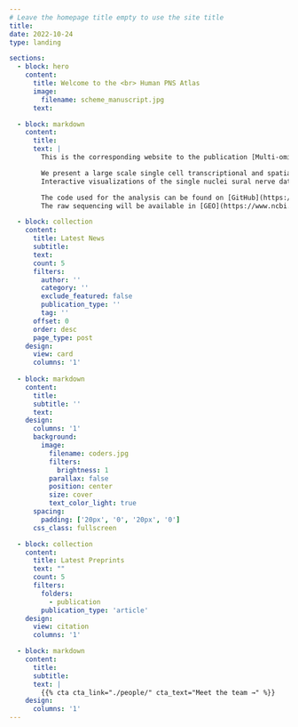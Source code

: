 ```yaml
---
# Leave the homepage title empty to use the site title
title:
date: 2022-10-24
type: landing

sections:
  - block: hero
    content:
      title: Welcome to the <br> Human PNS Atlas
      image:
        filename: scheme_manuscript.jpg
      text:

  - block: markdown
    content:
      title:
      text: |
        This is the corresponding website to the publication [Multi-omic characterization of human sural nerves across polyneuropathies](https://www.biorxiv.org/content/10.1101/2024.12.05.627043v1).

        We present a large scale single cell transcriptional and spatial atlas of human peripheral nerves in health and disease (polyneuropathies).
        Interactive visualizations of the single nuclei sural nerve dataset and the spatial transcriptomics data (Xenium) can be found below.

        The code used for the analysis can be found on [GitHub](https://github.com/mihem/sural_atlas).
        The raw sequencing will be available in [GEO](https://www.ncbi.nlm.nih.gov/geo/query/acc.cgi?acc=GSE) soon.

  - block: collection
    content:
      title: Latest News
      subtitle:
      text:
      count: 5
      filters:
        author: ''
        category: ''
        exclude_featured: false
        publication_type: ''
        tag: ''
      offset: 0
      order: desc
      page_type: post
    design:
      view: card
      columns: '1'
  
  - block: markdown
    content:
      title:
      subtitle: ''
      text:
    design:
      columns: '1'
      background:
        image: 
          filename: coders.jpg
          filters:
            brightness: 1
          parallax: false
          position: center
          size: cover
          text_color_light: true
      spacing:
        padding: ['20px', '0', '20px', '0']
      css_class: fullscreen

  - block: collection
    content:
      title: Latest Preprints
      text: ""
      count: 5
      filters:
        folders:
          - publication
        publication_type: 'article'
    design:
      view: citation
      columns: '1'

  - block: markdown
    content:
      title:
      subtitle:
      text: |
        {{% cta cta_link="./people/" cta_text="Meet the team →" %}}
    design:
      columns: '1'
---
```

